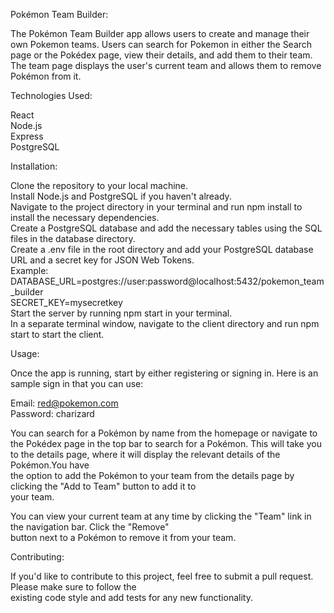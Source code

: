 Pokémon Team Builder:

The Pokémon Team Builder app allows users to create and manage their own Pokemon teams. Users can search for Pokemon in either the Search page or the Pokédex page, view their details, and add them to their team. The team page displays the user's current team and allows them to remove Pokémon from it.

Technologies Used:

React  
Node.js  
Express  
PostgreSQL

Installation:

Clone the repository to your local machine.  
Install Node.js and PostgreSQL if you haven't already.  
Navigate to the project directory in your terminal and run npm install to install the necessary dependencies.  
Create a PostgreSQL database and add the necessary tables using the SQL files in the database directory.  
Create a .env file in the root directory and add your PostgreSQL database URL and a secret key for JSON Web Tokens.  
Example:  
DATABASE_URL=postgres://user:password@localhost:5432/pokemon_team_builder  
SECRET_KEY=mysecretkey  
Start the server by running npm start in your terminal.  
In a separate terminal window, navigate to the client directory and run npm start to start the client.  
  
Usage:  
  
Once the app is running, start by either registering or signing in. Here is an sample sign in that you can use:  

Email: red@pokemon.com  
Password: charizard  
  
You can search for a Pokémon by name from the homepage or navigate to the Pokédex page in the top bar to search for a Pokémon. This will take you to the details page, where it will display the relevant details of the Pokémon.You have  
the option to add the Pokémon to your team from the details page by clicking the "Add to Team" button to add it to  
your team.  

You can view your current team at any time by clicking the "Team" link in the navigation bar. Click the "Remove"  
button next to a Pokémon to remove it from your team.  
  
  
Contributing:  
  
If you'd like to contribute to this project, feel free to submit a pull request. Please make sure to follow the  
existing code style and add tests for any new functionality.


























